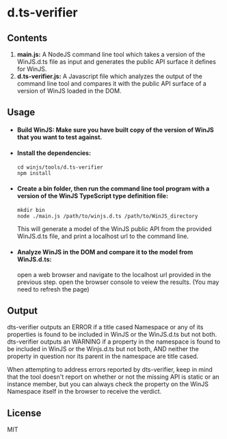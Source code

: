 # d.ts-verifier

## Contents 
1. __main.js:__ A NodeJS command line tool which takes a version of the WinJS.d.ts file as input and generates the public API surface it defines for WinJS.
2. __d.ts-verifier.js:__ A Javascript file which analyzes the output of the command line tool and compares it with the public API surface of a version of WinJS loaded in the DOM.

## Usage

- #### Build WinJS: Make sure you have built copy of the version of WinJS that you want to test against.

- #### Install the dependencies:
  ```
  cd winjs/tools/d.ts-verifier 
  npm install
  ```

- #### Create a bin folder, then run the command line tool program with a version of the WinJS TypeScript type definition file:
  ```
  mkdir bin
  node ./main.js /path/to/winjs.d.ts /path/to/WinJS_directory
  ```
  This will generate a model of the WinJS public API from the provided WinJS.d.ts file, and print a localhost url to the command line.
    
- #### Analyze WinJS in the DOM and compare it to the model from WinJS.d.ts:
  open a web browser and navigate to the localhost url provided in the previous step.
  open the  browser console to veiew the results. (You may need to refresh the page)

## Output
  dts-verifier outputs an ERROR if a title cased Namespace or any of its properties is found 
  to be included in WinJS or the WinJS.d.ts but not both.
  dts-verifier outputs an WARNING if a property in the namespace is found to be included in WinJS or the 
  Winjs.d.ts but not both, AND neither the property in question nor its parent in the namespace are title cased. 

  When attempting to address errors reported by dts-verifier, keep in mind that the tool doesn't report on 
  whether or not the missing API is static or an instance member, but you can always check the property
  on the WinJS Namespace itself in the browser to receive the verdict.

## License

MIT
